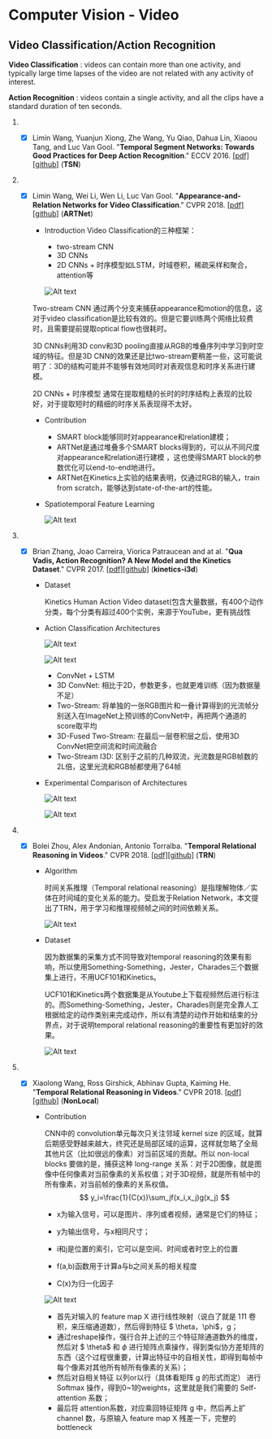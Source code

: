 # Computer Vision - Video

## Video Classification/Action Recognition

**Video Classification** : videos can contain more than one activity, and typically large time lapses of the video are not related with any activity of interest.

**Action Recognition** : videos contain a single activity, and all the clips have a standard duration of ten seconds.

1. - [x] Limin Wang, Yuanjun Xiong, Zhe Wang, Yu Qiao, Dahua Lin, Xiaoou Tang, and Luc Van Gool. "**Temporal Segment Networks: Towards Good Practices for Deep Action Recognition**." ECCV 2016. [[pdf]](https://arxiv.org/abs/1608.00859)[[github]](https://github.com/yjxiong/temporal-segment-networks) (**TSN**)


1. - [x] Limin Wang, Wei Li, Wen Li, Luc Van Gool. "**Appearance-and-Relation Networks for Video Classification**." CVPR 2018. [[pdf]](https://arxiv.org/abs/1711.09125)[[github]](https://github.com/wanglimin/ARTNet) (**ARTNet**)

     + Introduction
     Video Classification的三种框架：
        * two-stream CNN 
        * 3D CNNs 
        * 2D CNNs + 时序模型如LSTM，时域卷积，稀疏采样和聚合，attention等
       
        ![Alt text](assets/ARN.png)

     Two-stream CNN 通过两个分支来捕获appearance和motion的信息，这对于video classification是比较有效的。但是它要训练两个网络比较费时，且需要提前提取optical flow也很耗时。

     3D CNNs利用3D conv和3D pooling直接从RGB的堆叠序列中学习到时空域的特征。但是3D CNN的效果还是比two-stream要稍差一些，这可能说明了：3D的结构可能并不能够有效地同时对表观信息和时序关系进行建模。

     2D CNNs + 时序模型 通常在提取粗糙的长时的时序结构上表现的比较好，对于提取短时的精细的时序关系表现得不太好。

     + Contribution
        * SMART block能够同时对appearance和relation建模；
        * ARTNet是通过堆叠多个SMART blocks得到的，可以从不同尺度对appearance和relation进行建模 ，这也使得SMART block的参数优化可以end-to-end地进行。
        * ARTNet在Kinetics上实验的结果表明，仅通过RGB的输入，train from scratch，能够达到state-of-the-art的性能。

     + Spatiotemporal Feature Learning

        ![Alt text](assets/ARN_blocks.png)


1. - [x] Brian Zhang, Joao Carreira, Viorica Patraucean and at al. "**Qua Vadis, Action Recognition? A New Model and the Kinetics Dataset**." CVPR 2017. [[pdf]](https://arxiv.org/abs/1705.077509)[[github]](https://github.com/deepmind/kinetics-i3d/) (**kinetics-i3d**)

     + Dataset

        Kinetics Human Action Video dataset(包含大量数据，有400个动作分类，每个分类有超过400个实例，来源于YouTube，更有挑战性

     + Action Classification Architectures      

        ![Alt text](assets/I3D.png)

        ![Alt text](assets/I3D_models.png)

        * ConvNet + LSTM
        * 3D ConvNet: 相比于2D，参数更多，也就更难训练（因为数据量不足）
        * Two-Stream: 将单独的一张RGB图片和一叠计算得到的光流帧分别送入在ImageNet上预训练的ConvNet中，再把两个通道的score取平均
        * 3D-Fused Two-Stream: 在最后一层卷积层之后，使用3D ConvNet把空间流和时间流融合
        * Two-Stream I3D: 区别于之前的几种双流，光流数是RGB帧数的2L倍，这里光流和RGB帧都使用了64帧

     + Experimental Comparison of Architectures

        ![Alt text](assets/I3D_result1.png)

        ![Alt text](assets/I3D_result2.png)

1. - [x] Bolei Zhou, Alex Andonian, Antonio Torralba. "**Temporal Relational Reasoning in Videos**." CVPR 2018. [[pdf]](https://arxiv.org/abs/1711.08496v1)[[github]](https://github.com/metalbubble/TRN-pytorch) (**TRN**)

     + Algorithm

        时间关系推理（Temporal relational reasoning）是指理解物体／实体在时间域的变化关系的能力。受启发于Relation Network，本文提出了TRN，用于学习和推理视频帧之间的时间依赖关系。

        ![Alt text](assets/TRN.png)

     + Dataset

       因为数据集的采集方式不同导致对temporal reasoning的效果有影响，所以使用Something-Something，Jester，Charades三个数据集上进行，不用UCF101和Kinetics。

       UCF101和Kinetics两个数据集是从Youtube上下载视频然后进行标注的。而Something-Something，Jester，Charades则是完全靠人工根据给定的动作类别来完成动作，所以有清楚的动作开始和结束的分界点，对于说明temporal relational reasoning的重要性有更加好的效果。

       ![Alt text](assets/TRN_dataset.png)

1. - [x] Xiaolong Wang, Ross Girshick, Abhinav Gupta, Kaiming He. "**Temporal Relational Reasoning in Videos**." CVPR 2018. [[pdf]](https://arxiv.org/abs/1711.07971v1)[[github]](https://github.com/facebookresearch/video-nonlocal-net) (**NonLocal**)

      + Contribution

        CNN中的 convolution单元每次只关注邻域 kernel size 的区域，就算后期感受野越来越大，终究还是局部区域的运算，这样就忽略了全局其他片区（比如很远的像素）对当前区域的贡献。所以 non-local blocks 要做的是，捕获这种 long-range 关系：对于2D图像，就是图像中任何像素对当前像素的关系权值；对于3D视频，就是所有帧中的所有像素，对当前帧的像素的关系权值。
        $$
        y_i=\frac{1}{C(x)}\sum_jf(x_i,x_j)g(x_j)
        $$

        * x为输入信号，可以是图片、序列或者视频，通常是它们的特征；

        * y为输出信号，与x相同尺寸；

        * i和j是位置的索引，它可以是空间、时间或者时空上的位置

        * f(a,b)函数用于计算a与b之间关系的相关程度

        * C(x)为归一化因子

        ![Alt text](assets/NonLocal.png)

        * 首先对输入的 feature map X 进行线性映射（说白了就是 1*1*1 卷积，来压缩通道数），然后得到特征 $ \theta$，$\phi$，g；
        * 通过reshape操作，强行合并上述的三个特征除通道数外的维度，然后对 $ \theta$ 和 $\phi$  进行矩阵点乘操作，得到类似协方差矩阵的东西（这个过程很重要，计算出特征中的自相关性，即得到每帧中每个像素对其他所有帧所有像素的关系）；
        * 然后对自相关特征 以列or以行（具体看矩阵 g 的形式而定） 进行 Softmax 操作，得到0~1的weights，这里就是我们需要的 Self-attention 系数；
        * 最后将 attention系数，对应乘回特征矩阵 g 中，然后再上扩 channel 数，与原输入 feature map X 残差一下，完整的 bottleneck



